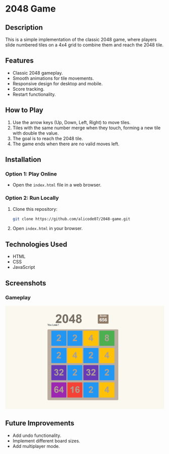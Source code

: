 # 2048 Game

## Description
This is a simple implementation of the classic 2048 game, where players slide numbered tiles on a 4x4 grid to combine them and reach the 2048 tile.

## Features
- Classic 2048 gameplay.
- Smooth animations for tile movements.
- Responsive design for desktop and mobile.
- Score tracking.
- Restart functionality.

## How to Play
1. Use the arrow keys (Up, Down, Left, Right) to move tiles.
2. Tiles with the same number merge when they touch, forming a new tile with double the value.
3. The goal is to reach the 2048 tile.
4. The game ends when there are no valid moves left.

## Installation
### Option 1: Play Online
- Open the `index.html` file in a web browser.

### Option 2: Run Locally
1. Clone this repository:
   ```sh
   git clone https://github.com/alicode07/2048-game.git
   ```
2. Open `index.html` in your browser.

## Technologies Used
- HTML
- CSS
- JavaScript

## Screenshots

### Gameplay
![2048 Game Screenshot](2048-screenshot.png)


## Future Improvements
- Add undo functionality.
- Implement different board sizes.
- Add multiplayer mode.
